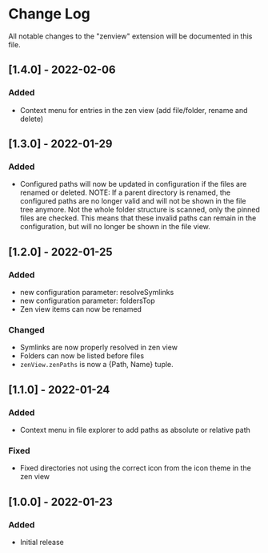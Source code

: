 # Change Log

All notable changes to the "zenview" extension will be documented in this file.
## [1.4.0] - 2022-02-06
### Added
- Context menu for entries in the zen view (add file/folder, rename and delete)

## [1.3.0] - 2022-01-29
### Added
- Configured paths will now be updated in configuration if the files are renamed or deleted.
NOTE: If a parent directory is renamed, the configured paths are no longer valid and will not be shown in the file tree anymore. Not the whole folder structure is scanned, only the pinned files are checked.
This means that these invalid paths can remain in the configuration, but will no longer be shown in the file view.

## [1.2.0] - 2022-01-25
### Added
- new configuration parameter: resolveSymlinks
- new configuration parameter: foldersTop
- Zen view items can now be renamed

### Changed
- Symlinks are now properly resolved in zen view
- Folders can now be listed before files
- `zenView.zenPaths` is now a {Path, Name} tuple.

## [1.1.0] - 2022-01-24
### Added
- Context menu in file explorer to add paths as absolute or relative path

### Fixed
- Fixed directories not using the correct icon from the icon theme in the zen view

## [1.0.0] - 2022-01-23
### Added
- Initial release